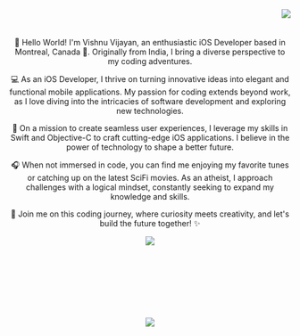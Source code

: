 
<img align='right' src='https://visitor-badge.laobi.icu/badge?page_id=vishv96.visitor-badge'>
</br>
</br>
</br>
<div align='center'>
  👋 Hello World! I'm Vishnu Vijayan, an enthusiastic iOS Developer based in Montreal, Canada 🍁. Originally from India, I bring a diverse perspective to my coding adventures.

💻 As an iOS Developer, I thrive on turning innovative ideas into elegant and functional mobile applications. My passion for coding extends beyond work, as I love diving into the intricacies of software development and exploring new technologies.

🚀 On a mission to create seamless user experiences, I leverage my skills in Swift and Objective-C to craft cutting-edge iOS applications. I believe in the power of technology to shape a better future.

🎧 When not immersed in code, you can find me enjoying my favorite tunes or catching up on the latest SciFi movies. As an atheist, I approach challenges with a logical mindset, constantly seeking to expand my knowledge and skills.

🌌 Join me on this coding journey, where curiosity meets creativity, and let's build the future together! ✨
</div>

<p align='center'>
  <a href="https://www.linkedin.com/in/vishnu-vijayan-75822154/">
    <img src="https://img.shields.io/badge/linkedin-%230077B5.svg?&style=for-the-badge&logo=linkedin&logoColor=white" />
  </a>
</p>

</br>
</br>
</br>
</br>
</br>
</br>

<p align='center'>
    <img src='https://leetcard.jacoblin.cool/user5466Y?theme=nord&font=Khula'>
</p>

